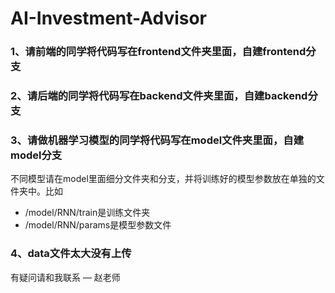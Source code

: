# AI-Investment-Advisor

### 1、请前端的同学将代码写在frontend文件夹里面，自建frontend分支

### 2、请后端的同学将代码写在backend文件夹里面，自建backend分支

### 3、请做机器学习模型的同学将代码写在model文件夹里面，自建model分支

​		不同模型请在model里面细分文件夹和分支，并将训练好的模型参数放在单独的文件夹中。比如

- /model/RNN/train是训练文件夹
- /model/RNN/params是模型参数文件

### 4、data文件太大没有上传



有疑问请和我联系             — 赵老师

